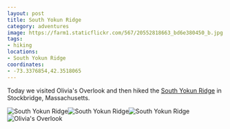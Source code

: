 ```yaml
---
layout: post
title: South Yokun Ridge
category: adventures
image: https://farm1.staticflickr.com/567/20552818663_bd6e380450_b.jpg
tags:
- hiking
locations:
- South Yokun Ridge
coordinates:
- -73.3376854,42.3518065
---
```


Today we visited Olivia's Overlook and then hiked the [South Yokun Ridge](http://www.bnrc.net/item/south-yokun-ridge/) in Stockbridge, Massachusetts.

<div class="photos">
<img src="https://farm1.staticflickr.com/567/20552818663_bd6e380450_b.jpg" class="img-thirds" alt="South Yokun Ridge"><img src="https://farm6.staticflickr.com/5750/20987123009_089bfaf015_b.jpg" class="img-thirds" alt="South Yokun Ridge"><img src="https://farm1.staticflickr.com/776/21147702876_7fe18017ff_b.jpg" class="img-thirds" alt="South Yokun Ridge">
<img src="https://farm1.staticflickr.com/642/20985823850_4e1a6a26c8_b.jpg" alt="Olivia's Overlook">
</div>